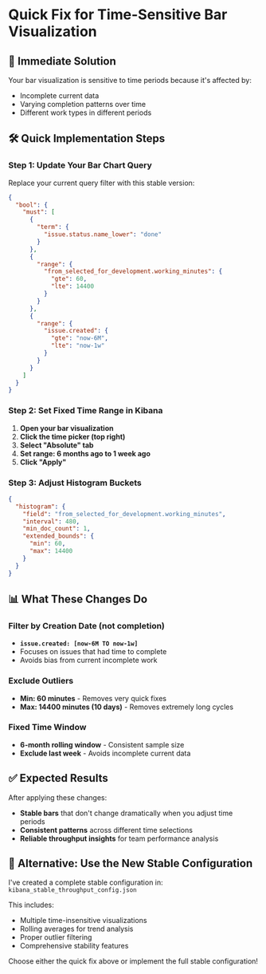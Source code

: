 # Quick Fix for Time-Sensitive Bar Visualization

## 🎯 **Immediate Solution**

Your bar visualization is sensitive to time periods because it's affected by:
- Incomplete current data
- Varying completion patterns over time
- Different work types in different periods

## 🛠️ **Quick Implementation Steps**

### **Step 1: Update Your Bar Chart Query**
Replace your current query filter with this stable version:

```json
{
  "bool": {
    "must": [
      {
        "term": {
          "issue.status.name_lower": "done"
        }
      },
      {
        "range": {
          "from_selected_for_development.working_minutes": {
            "gte": 60,
            "lte": 14400
          }
        }
      },
      {
        "range": {
          "issue.created": {
            "gte": "now-6M",
            "lte": "now-1w"
          }
        }
      }
    ]
  }
}
```

### **Step 2: Set Fixed Time Range in Kibana**
1. **Open your bar visualization**
2. **Click the time picker (top right)**
3. **Select "Absolute" tab**
4. **Set range: 6 months ago to 1 week ago**
5. **Click "Apply"**

### **Step 3: Adjust Histogram Buckets**
```json
{
  "histogram": {
    "field": "from_selected_for_development.working_minutes",
    "interval": 480,
    "min_doc_count": 1,
    "extended_bounds": {
      "min": 60,
      "max": 14400
    }
  }
}
```

## 📊 **What These Changes Do**

### **Filter by Creation Date (not completion)**
- **`issue.created: [now-6M TO now-1w]`** 
- Focuses on issues that had time to complete
- Avoids bias from current incomplete work

### **Exclude Outliers**
- **Min: 60 minutes** - Removes very quick fixes
- **Max: 14400 minutes (10 days)** - Removes extremely long cycles

### **Fixed Time Window**
- **6-month rolling window** - Consistent sample size
- **Exclude last week** - Avoids incomplete current data

## ✅ **Expected Results**

After applying these changes:
- **Stable bars** that don't change dramatically when you adjust time periods
- **Consistent patterns** across different time selections
- **Reliable throughput insights** for team performance analysis

## 🔧 **Alternative: Use the New Stable Configuration**

I've created a complete stable configuration in:
`kibana_stable_throughput_config.json`

This includes:
- Multiple time-insensitive visualizations
- Rolling averages for trend analysis
- Proper outlier filtering
- Comprehensive stability features

Choose either the quick fix above or implement the full stable configuration!

